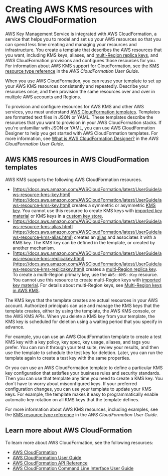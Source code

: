 # Creating AWS KMS resources with AWS CloudFormation<a name="creating-resources-with-cloudformation"></a>

AWS Key Management Service is integrated with AWS CloudFormation, a service that helps you to model and set up your AWS resources so that you can spend less time creating and managing your resources and infrastructure\. You create a template that describes the AWS resources that you want, including KMS keys, aliases, and [multi\-Region replica keys](multi-region-keys-overview.md#mrk-replica-key), and AWS CloudFormation provisions and configures those resources for you\. For information about AWS KMS support for CloudFormation, see the [KMS resource type reference](https://docs.aws.amazon.com/AWSCloudFormation/latest/UserGuide/AWS_KMS.html) in the *AWS CloudFormation User Guide*\.

When you use AWS CloudFormation, you can reuse your template to set up your AWS KMS resources consistently and repeatedly\. Describe your resources once, and then provision the same resources over and over in multiple AWS accounts and Regions\. 

To provision and configure resources for AWS KMS and other AWS services, you must understand [AWS CloudFormation templates](https://docs.aws.amazon.com/AWSCloudFormation/latest/UserGuide/template-guide.html)\. Templates are formatted text files in JSON or YAML\. These templates describe the resources that you want to provision in your AWS CloudFormation stacks\. If you're unfamiliar with JSON or YAML, you can use AWS CloudFormation Designer to help you get started with AWS CloudFormation templates\. For more information, see [What is AWS CloudFormation Designer?](https://docs.aws.amazon.com/AWSCloudFormation/latest/UserGuide/working-with-templates-cfn-designer.html) in the *AWS CloudFormation User Guide*\.

## AWS KMS resources in AWS CloudFormation templates<a name="working-with-templates"></a>

AWS KMS supports the following AWS CloudFormation resources\. 
+ [https://docs.aws.amazon.com/AWSCloudFormation/latest/UserGuide/aws-resource-kms-key.html](https://docs.aws.amazon.com/AWSCloudFormation/latest/UserGuide/aws-resource-kms-key.html) creates a symmetric or asymmetric [KMS key](concepts.md#kms_keys)\. You cannot use this resource to create KMS keys with [imported key material](importing-keys.md) or KMS keys in a [custom key store](custom-key-store-overview.md)\. 
+ [https://docs.aws.amazon.com/AWSCloudFormation/latest/UserGuide/aws-resource-kms-alias.html](https://docs.aws.amazon.com/AWSCloudFormation/latest/UserGuide/aws-resource-kms-alias.html) creates an [alias](kms-alias.md) and associates it with a KMS key\. The KMS key can be defined in the template, or created by another mechanism\.
+ [https://docs.aws.amazon.com/AWSCloudFormation/latest/UserGuide/aws-resource-kms-replicakey.html](https://docs.aws.amazon.com/AWSCloudFormation/latest/UserGuide/aws-resource-kms-replicakey.html) creates a [multi\-Region replica key](multi-region-keys-overview.md#mrk-replica-key)\. To create a multi\-Region primary key, use the `AWS::KMS::Key` resource\. You cannot use this resource to create multi\-Region keys with [imported key material](multi-region-keys-import.md)\. For details about multi\-Region keys, see [Multi\-Region keys in AWS KMS](multi-region-keys-overview.md)\.

The KMS keys that the template creates are actual resources in your AWS account\. Authorized principals can use and manage the KMS keys that the template creates, either by using the template, the AWS KMS console, or the AWS KMS APIs\. When you delete a KMS key from your template, the KMS key is scheduled for deletion using a waiting period that you specify in advance\. 

For example, you can use an AWS CloudFormation template to create a test KMS key with a key policy, key spec, key usage, aliases, and tags you prefer\. You can run it through your test suite, review your results, and then use the template to schedule the test key for deletion\. Later, you can run the template again to create a test key with the same properties\. 

Or you can use an AWS CloudFormation template to define a particular KMS key configuration that satisfies your business rules and security standards\. Then you can use that template any time you need to create a KMS key\. You don't have to worry about misconfigured keys\. If your preferred configuration changes, you can use your template to update your KMS keys\. For example, the template makes it easy to programmatically enable automatic key rotation on all KMS keys that the template defines\.

For more information about AWS KMS resources, including examples, see the [KMS resource type reference](https://docs.aws.amazon.com/AWSCloudFormation/latest/UserGuide/AWS_KMS.html) in the *AWS CloudFormation User Guide*\.

## Learn more about AWS CloudFormation<a name="learn-more-cloudformation"></a>

To learn more about AWS CloudFormation, see the following resources:
+ [AWS CloudFormation](http://aws.amazon.com/cloudformation/)
+ [AWS CloudFormation User Guide](https://docs.aws.amazon.com/AWSCloudFormation/latest/UserGuide/Welcome.html)
+ [AWS CloudFormation API Reference](https://docs.aws.amazon.com/AWSCloudFormation/latest/APIReference/Welcome.html)
+ [AWS CloudFormation Command Line Interface User Guide](https://docs.aws.amazon.com/cloudformation-cli/latest/userguide/what-is-cloudformation-cli.html)